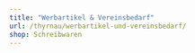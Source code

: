 ```yaml
---
title: "Werbartikel & Vereinsbedarf"
url: /thyrnau/werbartikel-und-vereinsbedarf/
shop: Schreibwaren
---
```

